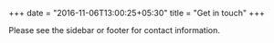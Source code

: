 +++
date = "2016-11-06T13:00:25+05:30"
title = "Get in touch"
+++

Please see the sidebar or footer for contact information.